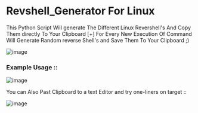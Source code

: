 # Revshell_Generator For Linux
This Python Script Will generate The Different Linux Revershell's And Copy Them directly To Your Clipboard [+]
For Every New Execution Of Command Will Generate Random reverse Shell's and Save Them To Your Clipboard ;)

![image](https://github.com/n3v3rsky/revshell_generator/assets/98725618/e64f2497-79ea-468c-a050-5808985ad5fc)

### Example Usage ::

![image](https://github.com/n3v3rsky/revshell_generator/assets/98725618/a6ffc5d6-9e13-439b-9cff-eb464327b35c)

You can Also Past Clipboard to a text Editor and try one-liners on target ::

![image](https://github.com/n3v3rsky/revshell_generator/assets/98725618/e8c33b13-01cf-41d6-95d4-ea889be0cd7e)


